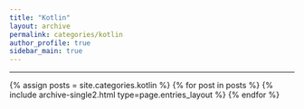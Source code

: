 ```yaml
---
title: "Kotlin"
layout: archive
permalink: categories/kotlin
author_profile: true
sidebar_main: true
---
```


<!-- 공백이 포함되어 있는 카테고리 이름의 경우 site.categories['a b c'] 이런식으로! -->

***

{% assign posts = site.categories.kotlin %}
{% for post in posts %} {% include archive-single2.html type=page.entries_layout %} {% endfor %}